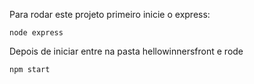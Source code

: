Para rodar este projeto primeiro inicie o express:

`node express `

Depois de iniciar entre na pasta hellowinnersfront e rode

`npm start`